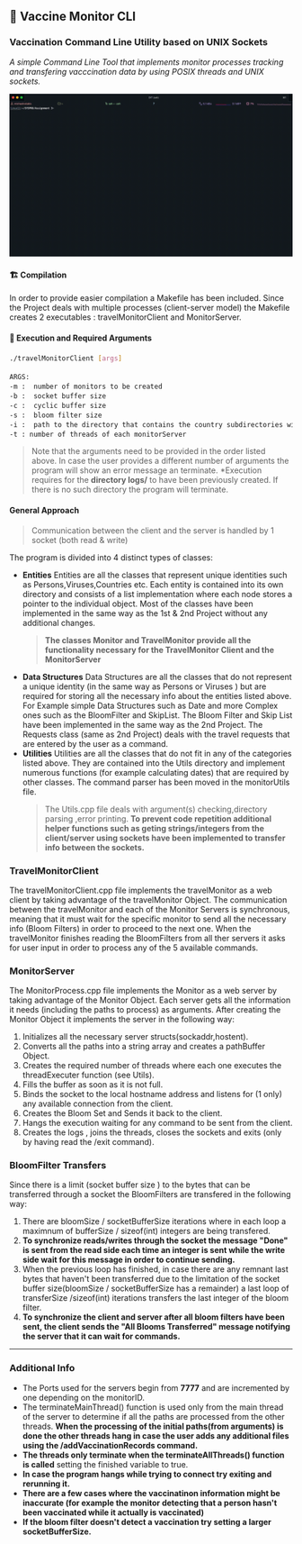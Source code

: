 ## :syringe: Vaccine Monitor CLI 

### Vaccination Command Line Utility based on UNIX Sockets


*A simple Command Line Tool that implements monitor processes tracking and transfering vacccination data by using POSIX threads and UNIX sockets.*

<img src='media/demo_1.gif' alt='Demo'> </img>


#### :building_construction: Compilation

In order to provide easier compilation a Makefile has been included. Since the Project deals with multiple processes (client-server model) the Makefile creates 2 executables : travelMonitorClient and  MonitorServer.


#### :runner: Execution and Required Arguments

```bash
./travelMonitorClient [args]

ARGS: 
-m :  number of monitors to be created
-b :  socket buffer size
-c :  cyclic buffer size
-s :  bloom filter size
-i :  path to the directory that contains the country subdirectories with vaccination records
-t : number of threads of each monitorServer

```

> Note that the arguments need to be provided in the order listed above. In case the user provides a different number of arguments the program will show an error message an terminate.
>*Execution requires for the **directory logs/** to have been previously created. If there is no such directory the program will terminate.

#### General Approach

> Communication between the client and the server is handled by 1 socket (both read & write)

The program is divided into 4 distinct types of classes:

- **Entities**
    Entities are all the classes that represent unique identities such as Persons,Viruses,Countries etc. Each entity is contained into its own directory and consists of a list implementation where each node stores a pointer to the individual object. Most of the classes have been implemented in the same way as the 1st & 2nd Project without any additional changes.
    > **The classes Monitor and TravelMonitor provide all the functionality necessary for the TravelMonitor Client and the MonitorServer**
- **Data Structures**
    Data Structures are all the classes that do not represent a unique identity (in the same way as Persons or Viruses ) but are required for storing all the necessary info about the entities listed above. For Example simple Data Structures such as Date and more Complex ones such as the BloomFilter and SkipList. The Bloom Filter and Skip List have been implemented in the same way as the 2nd Project. The Requests class (same as 2nd Project) deals with the travel requests that are entered by the user as a command.
- **Utilities**
    Utilities are all the classes that do not fit in any of the categories listed above.
    They are contained into the Utils directory and implement numerous functions (for example calculating dates) that are required by other classes. The command parser has been moved in the monitorUtils file.
    > The Utils.cpp file deals with argument(s) checking,directory parsing ,error printing.
    > **To prevent code repetition additional helper functions such as geting strings/integers from the client/server using sockets have been implemented to transfer info between the sockets.**



### TravelMonitorClient
The travelMonitorClient.cpp file implements the travelMonitor as a web client by taking advantage of the travelMonitor Object. The communication between the travelMonitor and each of the Monitor Servers is synchronous, meaning that it must wait for the specific monitor to send all the necessary info (Bloom Filters) in order to proceed to the next one. When the travelMonitor finishes reading the BloomFilters from all ther servers it asks for user input in order to process any of the 5 available commands.

### MonitorServer

The MonitorProcess.cpp file implements the Monitor as a web server by taking advantage of the Monitor Object. Each server gets all the information it needs (including the paths to process) as arguments. After creating the Monitor Object it implements the server in the following way:
1. Initializes all the necessary server structs(sockaddr,hostent).
2. Converts all the paths into a string array and creates a pathBuffer Object.
3. Creates the required number of threads where each one executes the threadExecuter function (see Utils).
4. Fills the buffer as soon as it is not full.
5. Binds the socket to the local hostname address and listens for (1 only) any available connection from the client.
6. Creates the Bloom Set and Sends it back to the client.
7. Hangs the execution waiting for any command to be sent from the client.
8. Creates the logs , joins the threads, closes the sockets and exits (only by having read the /exit command).


### BloomFilter Transfers

Since there is a limit (socket buffer size ) to the bytes that can be transferred through a socket the BloomFilters are transfered in the following way:
1. There are bloomSize / socketBufferSize  iterations where in each loop a maximnum of bufferSize / sizeof(int) integers are being transfered.
2. **To synchronize reads/writes through the socket the message "Done" is sent from the read side each time an integer is sent while the write side wait for this message in order to continue sending.**
3. When the previous loop has finished, in case there are any remnant last bytes that haven't been transferred due to the limitation of the socket buffer size(bloomSize / socketBufferSize has a remainder)  a last loop of transferSize /sizeof(int) iterations transfers the last integer of the bloom filter.
4. **To synchronize the client and server after all bloom filters have been sent, the client sends the "All Blooms Transferred" message notifying the server that it can wait for commands.**

--- 

### Additional Info

- The Ports used for the servers begin from **7777** and are incremented by one depending on the monitorID.
- The terminateMainThread() function is used only from the main thread of the server to determine if all the paths are processed from the other threads. **When the processing of the initial paths(from arguments) is done the other threads hang in case the user adds any additional files using the /addVaccinationRecords command.**
- **The threads only terminate when the terminateAllThreads() function is called** setting the finished variable to true.
- **In case the program hangs while trying to connect try exiting and rerunning it.**
- **There are a few cases where the vaccinatinon information might be inaccurate (for example the monitor detecting that a person hasn't been vaccinated while it actually is vaccinated)**
- **If the bloom filter doesn't detect a vaccination try setting a larger socketBufferSize.**